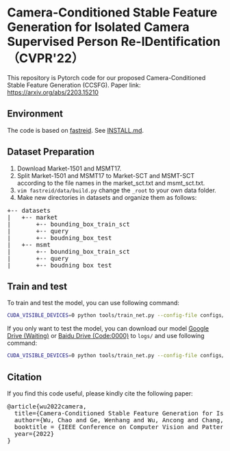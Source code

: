 # Camera-Conditioned Stable Feature Generation for Isolated Camera Supervised Person Re-IDentification （CVPR'22）

This repository is Pytorch code for our proposed Camera-Conditioned Stable Feature Generation (CCSFG). 
Paper link: https://arxiv.org/abs/2203.15210

## Environment

The code is based on [fastreid](https://github.com/JDAI-CV/fast-reid). See [INSTALL.md](https://github.com/JDAI-CV/fast-reid/blob/master/INSTALL.md).

## Dataset Preparation

1. Download Market-1501 and MSMT17.
2. Split Market-1501 and MSMT17 to Market-SCT and MSMT-SCT according to the file names in the market_sct.txt and msmt_sct.txt.
3. ```vim fastreid/data/build.py``` change the ```_root``` to your own data folder.
4. Make new directories in datasets and organize them as follows:
<pre>
+-- datasets
|   +-- market
|       +-- bounding_box_train_sct
|       +-- query
|       +-- boudning_box_test
|   +-- msmt
|       +-- bounding_box_train_sct
|       +-- query
|       +-- boudning_box_test
</pre>

## Train and test
To train and test the model, you can use following command:
```bash
CUDA_VISIBLE_DEVICES=0 python tools/train_net.py --config-file configs/Msmt/AGW_R50.yml
```

If you only want to test the model, you can download our model [Google Drive (Waiting)]() or [Baidu Drive (Code:0000)](https://pan.baidu.com/s/1CJ3aI58R7LZnShkru2Myfg) to ```logs/``` and use following command:
```bash
CUDA_VISIBLE_DEVICES=0 python tools/train_net.py --config-file configs/Msmt/AGW_R50.yml --eval-only  MODEL.WEIGHTS logs/msmt.pth
```

## Citation
If you find this code useful, please kindly cite the following paper:
<pre>
@article{wu2022camera,
  title={Camera-Conditioned Stable Feature Generation for Isolated Camera Supervised Person Re-IDentification},
  author={Wu, Chao and Ge, Wenhang and Wu, Ancong and Chang, Xiaobin},
  booktitle = {IEEE Conference on Computer Vision and Pattern Recognition (CVPR)},
  year={2022}
}
</pre>






